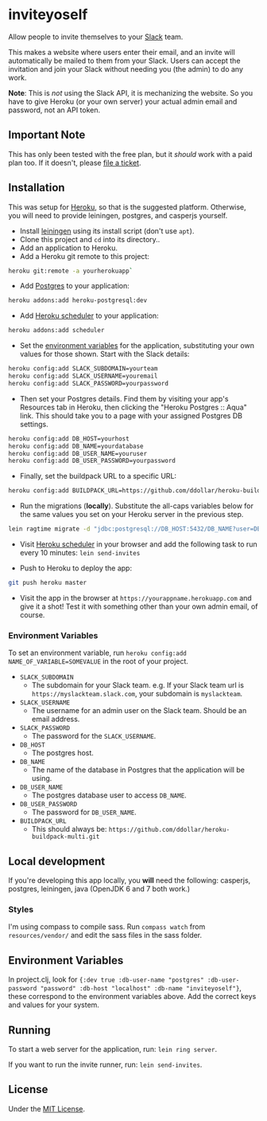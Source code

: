 # inviteyoself

Allow people to invite themselves to your [Slack](https://slack.com) team.

This makes a website where users enter their email, and an invite will automatically be mailed to them from your Slack. Users can accept the invitation and join your Slack without needing you (the admin) to do any work.

**Note**: This is _not_ using the Slack API, it is mechanizing the website. So you have to give Heroku (or your own server) your actual admin email and password, not an API token.

## Important Note

This has only been tested with the free plan, but it _should_ work with a paid plan too. If it doesn't, please [file a ticket](https://github.com/seabre/inviteyoself/issues).

## Installation

This was setup for [Heroku](https://www.heroku.com), so that is the suggested platform. Otherwise, you will need to provide leiningen, postgres, and casperjs yourself.

* Install [leiningen](https://github.com/technomancy/leiningen) using its install script (don't use `apt`).
* Clone this project and `cd` into its directory..
* Add an application to Heroku.
* Add a Heroku git remote to this project:

```bash
heroku git:remote -a yourherokuapp`
```

* Add [Postgres](https://www.heroku.com/postgres) to your application:

```bash
heroku addons:add heroku-postgresql:dev
```

* Add [Heroku scheduler](https://scheduler.heroku.com) to your application:

```bash
heroku addons:add scheduler
```

* Set the [environment variables](#environment-variables) for the application, substituting your own values for those shown. Start with the Slack details:

```bash
heroku config:add SLACK_SUBDOMAIN=yourteam
heroku config:add SLACK_USERNAME=youremail
heroku config:add SLACK_PASSWORD=yourpassword
```

* Then set your Postgres details. Find them by visiting your app's Resources tab in Heroku, then clicking the "Heroku Postgres :: Aqua" link. This should take you to a page with your assigned Postgres DB settings.

```bash
heroku config:add DB_HOST=yourhost
heroku config:add DB_NAME=yourdatabase
heroku config:add DB_USER_NAME=youruser
heroku config:add DB_USER_PASSWORD=yourpassword
```

* Finally, set the buildpack URL to a specific URL:

```bash
heroku config:add BUILDPACK_URL=https://github.com/ddollar/heroku-buildpack-multi.git
```

* Run the migrations (**locally**). Substitute the all-caps variables below for the same values you set on your Heroku server in the previous step.

```bash
lein ragtime migrate -d "jdbc:postgresql://DB_HOST:5432/DB_NAME?user=DB_USER_NAME&password=DB_USER_PASSWORD&ssl=true&sslfactory=org.postgresql.ssl.NonValidatingFactory"
```

* Visit [Heroku scheduler](https://scheduler.heroku.com) in your browser and add the following task to run every 10 minutes: `lein send-invites`

* Push to Heroku to deploy the app:

```bash
git push heroku master
```

* Visit the app in the browser at `https://yourappname.herokuapp.com` and give it a shot! Test it with something other than your own admin email, of course.

### Environment Variables

To set an environment variable, run `heroku config:add NAME_OF_VARIABLE=SOMEVALUE` in the root of your project.

* `SLACK_SUBDOMAIN`
  * The subdomain for your Slack team. e.g. If your Slack team url is `https://myslackteam.slack.com`, your subdomain is `myslackteam`.
* `SLACK_USERNAME`
  * The username for an admin user on the Slack team. Should be an email address.
* `SLACK_PASSWORD`
  * The password for the `SLACK_USERNAME`.
* `DB_HOST`
  * The postgres host.
* `DB_NAME`
  * The name of the database in Postgres that the application will be using.
* `DB_USER_NAME`
  * The postgres database user to access `DB_NAME`.
* `DB_USER_PASSWORD`
  * The password for `DB_USER_NAME`.
* `BUILDPACK_URL`
  * This should always be: `https://github.com/ddollar/heroku-buildpack-multi.git`

## Local development

If you're developing this app locally, you **will** need the following: casperjs, postgres, leiningen, java (OpenJDK 6 and 7 both work.)

### Styles

I'm using compass to compile sass. Run `compass watch` from `resources/vendor/` and edit the sass files in the sass folder.

## Environment Variables

In project.clj, look for `{:dev true :db-user-name "postgres" :db-user-password "password" :db-host "localhost" :db-name "inviteyoself"}`, these correspond to the environment variables above. Add the correct keys and values for your system.

## Running

To start a web server for the application, run: `lein ring server`.

If you want to run the invite runner, run: `lein send-invites`.

## License

Under the [MIT License](LICENSE).
